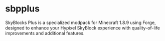 # sbpplus
SkyBlocks Plus is a specialized modpack for Minecraft 1.8.9 using Forge, designed to enhance your Hypixel SkyBlock experience with quality-of-life improvements and additional features.
